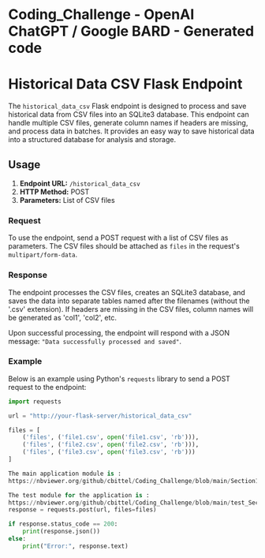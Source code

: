 # Coding_Challenge - OpenAI ChatGPT / Google BARD - Generated code

# Historical Data CSV Flask Endpoint

The `historical_data_csv` Flask endpoint is designed to process and save historical data from CSV files into an SQLite3 database. This endpoint can handle multiple CSV files, generate column names if headers are missing, and process data in batches. It provides an easy way to save historical data into a structured database for analysis and storage.

## Usage

1. **Endpoint URL:** `/historical_data_csv`
2. **HTTP Method:** POST
3. **Parameters:** List of CSV files

### Request

To use the endpoint, send a POST request with a list of CSV files as parameters. The CSV files should be attached as `files` in the request's `multipart/form-data`.

### Response

The endpoint processes the CSV files, creates an SQLite3 database, and saves the data into separate tables named after the filenames (without the '.csv' extension). If headers are missing in the CSV files, column names will be generated as 'col1', 'col2', etc.

Upon successful processing, the endpoint will respond with a JSON message: `"Data successfully processed and saved"`.

### Example

Below is an example using Python's `requests` library to send a POST request to the endpoint:

```python
import requests

url = "http://your-flask-server/historical_data_csv"

files = [
    ('files', ('file1.csv', open('file1.csv', 'rb'))),
    ('files', ('file2.csv', open('file2.csv', 'rb'))),
    ('files', ('file3.csv', open('file3.csv', 'rb')))
]

The main application module is : 
https://nbviewer.org/github/cbittel/Coding_Challenge/blob/main/Section1_API.ipynb

The test module for the application is :
https://nbviewer.org/github/cbittel/Coding_Challenge/blob/main/test_Section1_API.ipynb
response = requests.post(url, files=files)

if response.status_code == 200:
    print(response.json())
else:
    print("Error:", response.text)
